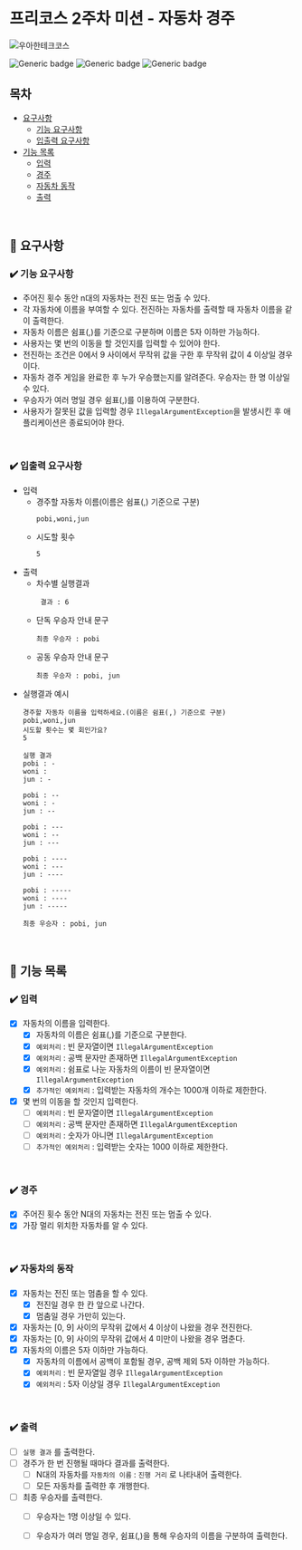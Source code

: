 # 프리코스 2주차 미션 - 자동차 경주
![우아한테크코스](https://github.com/user-attachments/assets/f877bb9f-faf7-4b27-8344-686b5337a962)

![Generic badge](https://img.shields.io/badge/precourse-week2-green.svg)
![Generic badge](https://img.shields.io/badge/version-1.0.1-brightgreen.svg)
![Generic badge](https://img.shields.io/badge/test-0_passed-blue.svg)

## 목차
- [요구사항](#-요구사항)
    - [기능 요구사항](#기능-요구사항)
    - [입출력 요구사항](#입출력-요구사항)
- [기능 목록](#-기능-목록)
    - [입력](#-입력)
    - [경주](#-경주)
    - [자동차 동작](#-자동차의-동작)
    - [출력](#-출력)

<br>

## 🚀 요구사항

### ✔️ 기능 요구사항

+ 주어진 횟수 동안 n대의 자동차는 전진 또는 멈출 수 있다.
+ 각 자동차에 이름을 부여할 수 있다. 전진하는 자동차를 출력할 때 자동차 이름을 같이 출력한다.
+ 자동차 이름은 쉼표(,)를 기준으로 구분하며 이름은 5자 이하만 가능하다.
+ 사용자는 몇 번의 이동을 할 것인지를 입력할 수 있어야 한다.
+ 전진하는 조건은 0에서 9 사이에서 무작위 값을 구한 후 무작위 값이 4 이상일 경우이다.
+ 자동차 경주 게임을 완료한 후 누가 우승했는지를 알려준다. 우승자는 한 명 이상일 수 있다.
+ 우승자가 여러 명일 경우 쉼표(,)를 이용하여 구분한다.
+ 사용자가 잘못된 값을 입력할 경우 `IllegalArgumentException`을 발생시킨 후 애플리케이션은 종료되어야 한다.

<br>

### ✔️ 입출력 요구사항

+ 입력
  + 경주할 자동차 이름(이름은 쉼표(,) 기준으로 구분)
    ```
    pobi,woni,jun
    ```
  + 시도할 횟수
    ```
    5
    ```
+ 출력
  + 차수별 실행결과
    ```
     결과 : 6
    ```
  + 단독 우승자 안내 문구
    ```
    최종 우승자 : pobi
    ```
  + 공동 우승자 안내 문구
    ```
    최종 우승자 : pobi, jun
    ```
+ 실행결과 예시
  ```
  경주할 자동차 이름을 입력하세요.(이름은 쉼표(,) 기준으로 구분)
  pobi,woni,jun
  시도할 횟수는 몇 회인가요?
  5

  실행 결과
  pobi : -
  woni :
  jun : -

  pobi : --
  woni : -
  jun : --

  pobi : ---
  woni : --
  jun : ---

  pobi : ----
  woni : ---
  jun : ----

  pobi : -----
  woni : ----
  jun : -----

  최종 우승자 : pobi, jun
  ```

<br>

## 🎯 기능 목록

### ✔️ 입력

- [x] 자동차의 이름을 입력한다.
  - [x] 자동차의 이름은 쉼표(,)를 기준으로 구분한다.
  - [x] `예외처리` : 빈 문자열이면 `IllegalArgumentException`
  - [x] `예외처리` : 공백 문자만 존재하면 `IllegalArgumentException`
  - [x] `예외처리` : 쉼표로 나눈 자동차의 이름이 빈 문자열이면 `IllegalArgumentException`
  - [x] `추가적인 예외처리` : 입력받는 자동차의 개수는 1000개 이하로 제한한다.
  
- [x] 몇 번의 이동을 할 것인지 입력한다.
  - [ ] `예외처리` : 빈 문자열이면 `IllegalArgumentException`
  - [ ] `예외처리` : 공백 문자만 존재하면 `IllegalArgumentException`
  - [ ] `예외처리` : 숫자가 아니면 `IllegalArgumentException`
  - [ ] `추가적인 예외처리` : 입력받는 숫자는 1000 이하로 제한한다. 

<br>

### ✔️ 경주
- [x] 주어진 횟수 동안 N대의 자동차는 전진 또는 멈출 수 있다.
- [x] 가장 멀리 위치한 자동차를 알 수 있다.

<br>

### ✔️ 자동차의 동작
- [x] 자동차는 전진 또는 멈춤을 할 수 있다.
  - [x] 전진일 경우 한 칸 앞으로 나간다.
  - [x] 멈춤일 경우 가만히 있는다.
- [x] 자동차는 [0, 9] 사이의 무작위 값에서 4 이상이 나왔을 경우 전진한다.
- [x] 자동차는 [0, 9] 사이의 무작위 값에서 4 미만이 나왔을 경우 멈춘다.
- [x] 자동차의 이름은 5자 이하만 가능하다.
  - [x] 자동차의 이름에서 공백이 포함될 경우, 공백 제외 5자 이하만 가능하다.
  - [x] `예외처리` : 빈 문자열일 경우 `IllegalArgumentException`
  - [x] `예외처리` : 5자 이상일 경우 `IllegalArgumentException`
<br>


### ✔️ 출력
- [ ] `실행 결과` 를 출력한다.
- [ ] 경주가 한 번 진행될 때마다 결과를 출력한다.
  - [ ] N대의 자동차를 `자동차의 이름` : `진행 거리` 로 나타내어 출력한다.
  - [ ] 모든 자동차를 출력한 후 개행한다.
- [ ] 최종 우승자를 출력한다.
  - [ ] 우승자는 1명 이상일 수 있다.
  - [ ] 우승자가 여러 명일 경우, 쉼표(,)을 통해 우승자의 이름을 구분하여 출력한다.

